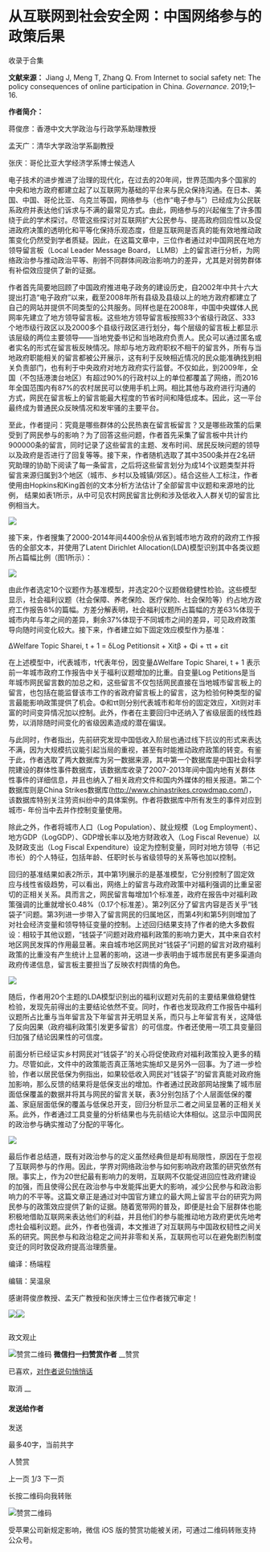 # 从互联网到社会安全网：中国网络参与的政策后果


收录于合集

**文献来源：** Jiang J, Meng T, Zhang Q. From Internet to social safety net: The
policy consequences of online participation in China. _Governance_. 2019;1–16.

  

 **作者简介：**

蒋俊彦：香港中文大学政治与行政学系助理教授

孟天广：清华大学政治学系副教授

张庆：哥伦比亚大学经济学系博士候选人

  

  

电子技术的进步推进了治理的现代化，在过去的20年间，世界范围内多个国家的中央和地方政府都建立起了以互联网为基础的平台来与民众保持沟通。在日本、美国、中国、哥伦比亚、乌克兰等国，网络参与（也作“电子参与”）已经成为公民联系政府并表达他们诉求与不满的最常见方式。由此，网络参与的兴起催生了许多围绕于此的学术探讨。尽管这些探讨对互联网扩大公民参与、提高政府回应性以及促进政府决策的透明化和平等化保持乐观态度，但是互联网是否真的能有效地推动政策变化仍然受到学者质疑。因此，在这篇文章中，三位作者通过对中国网民在地方领导留言板（Local
Leader Message Board，
LLMB）上的留言进行分析，为网络政治参与推动政治平等、削弱不同群体间政治影响力的差异，尤其是对弱势群体有补偿效应提供了新的证据。

作者首先简要地回顾了中国政府推进电子政务的建设历史，自2002年中共十六大提出打造“电子政府”以来，截至2008年所有县级及县级以上的地方政府都建立了自己的网站并提供不同类型的公共服务。同样也是在2008年，中国中央媒体人民网率先建立了地方领导留言板。这些地方领导留言板按照33个省级行政区、333个地市级行政区以及2000多个县级行政区进行划分，每个层级的留言板上都显示该层级的两位主要领导——当地党委书记和当地政府负责人。民众可以通过匿名或者实名的形式在留言板反映情况。除却与地方政府职权不相干的留言外，所有与当地政府职能相关的留言都被公开展示，这有利于反映相近情况的民众能准确找到相关负责部门，也有利于中央政府对地方政府实行监督。不仅如此，到2009年，全国（不包括港澳台地区）有超过90%的行政村以上的单位都覆盖了网络，而2016年全国范围内有87%的农村居民可以使用手机上网。相比其他与政府进行沟通的方式，网民在留言板上的留言能最大程度的节省时间和降低成本。因此，这一平台最终成为普通民众反映情况和发牢骚的主要平台。

至此，作者提问：究竟是哪些群体的公民热衷在留言板留言？又是哪些政策的后果受到了网民参与的影响？为了回答这些问题，作者首先采集了留言板中共计约900000条的留言，同时记录了这些留言的主题、发布时间、居民反映问题的领导以及政府是否进行了回复等等。接下来，作者随机选取了其中3500条并在2名研究助理的协助下阅读了每一条留言，之后将这些留言划分为成14个议题类型并将留言来源归属到3个地区（城市、乡村以及城镇/郊区）。结合这些人工标注，作者使用由Hopkins和King首创的文本分析方法估计了全部留言中议题和来源地的比例，
结果如表1所示，从中可见农村网民留言比例和涉及低收入人群关切的留言比例相当大。

  

![](/images/456/2.png)

  

接下来，作者搜集了2000-2014年间4400余份从省到城市地方政府的政府工作报告的全部文本，并使用了Latent Dirichlet
Allocation(LDA)模型识别其中各类议题所占篇幅比例（图1所示）：

  

![](/images/456/3.png)

  

由此作者选定10个议题作为基准模型，并选定20个议题做稳健性检验。这些模型显示，社会福利议题（社会保障、养老保险、医疗保险、社会保险等）约占地方政府工作报告8%的篇幅。方差分解表明，社会福利议题所占篇幅的方差63%体现于城市内年与年之间的差异，剩余37%体现于不同城市之间的差异，可见政府政策导向随时间变化较大。接下来，作者建立如下固定效应模型作为基准：

ΔWelfare Topic Sharei, t + 1 = δLog Petitionsit + Xitβ + Φi + τt + εit

在上述模型中，i代表城市，t代表年份，因变量ΔWelfare Topic Sharei, t + 1
表示前一年城市政府工作报告中关于福利议题增加的比重。自变量Log
Petitions是当年城市网民留言数的加总之和，这些留言不仅包括网民直接在当地城市留言板上的留言，也包括在能监督该市工作的省政府留言板上的留言，这为检验何种类型的留言最能影响政策提供了机会。Φ和τt则分别代表城市和年份的固定效应，Xit则对丰富的时间变异情况加以控制。此外，作者在主要回归中还纳入了省级层面的线性趋势，以消除随时间变化的省级因素造成的潜在偏误。

与此同时，作者指出，先前研究发现中国低收入阶层也通过线下抗议的形式来表达不满，因为大规模抗议能引起当局的重视，甚至有时能推动政府政策的转变。有鉴于此，作者选取了两大数据库为另一数据来源，其中第一个数据库是中国社会科学院建设的群体性事件数据库，该数据库收录了2007-2013年间中国内地有关群体性事件的详细信息，并且也纳入了相关政府文件和国内外媒体的相关报道。第二个数据库则是China
Strikes数据库(http://www.chinastrikes.crowdmap.com/)，该数据库特别关注劳资纠纷中的具体案例。作者将数据库中所有发生的事件对应到城市-
年份当中去并作控制变量使用。

除此之外，作者将城市人口（Log Population）、就业规模（Log
Employment）、地方GDP（LogGDP）、GDP增长率以及地方财政收入（Log Fiscal Revenue）以及财政支出（Log Fiscal
Expenditure）设定为控制变量，同时对地方领导（书记市长）的个人特征，包括年龄、任职时长与省级领导的关系等也加以控制。

回归的基准结果如表2所示，其中第1列展示的是基准模型，它分别控制了固定效应与线性省级趋势，可以看出，网络上的留言与政府政策中对福利强调的比重呈密切的正相关关系。具而言之，网民留言每增加1个标准差，政府在报告中对福利政策强调的比重就增长0.48%（0.17个标准差）。第2列区分了留言内容是否关乎“钱袋子”问题。第3列进一步带入了留言网民的归属地区，而第4列和第5列则增加了对社会经济变量和领导特征变量的控制。上述回归结果支持了作者的绝大多数假设：相较于其他议题，“钱袋子”问题对政府福利政策的影响力更大，其中来自农村地区网民发挥的作用最显著。来自城市地区网民对“钱袋子”问题的留言对政府福利政策的比重没有产生统计上显著的影响，这进一步表明由于城市居民有更多渠道向政府传递信息，留言板主要担当了反映农村舆情的角色。

  

![](/images/456/4.png)

  

随后，作者用20个主题的LDA模型识别出的福利议题对先前的主要结果做稳健性检验，发现先前得出的主要结论依然不变。同时，作者也发现政府工作报告中福利议题所占比重与当年留言及下年留言并无明显关系，而只与上年留言有关，这降低了反向因果（政府福利政策引发更多留言）的可信度。作者还使用一项工具变量回归加强了结论因果性的可信度。

前面分析已经证实乡村网民对“钱袋子”的关心将促使政府对福利政策投入更多的精力。尽管如此，文件中的政策能否真正落地实施却又是另外一回事。为了进一步检验，作者以居民低保为例指出，如果较低收入网民对“钱袋子”的留言真能对政府施加影响，那么反馈的结果将是低保支出的增加。作者通过民政部网站搜集了城市层面低保覆盖的数据并将其与网民的留言关联，表3分别包括了个人层面低保的覆盖、家庭层面低保的覆盖与低保总开支，回归分析显示二者之间呈显著的正相关关系。此外，作者通过工具变量的分析结果也与先前结论大体相似。这显示中国网民的政治参与确实推动了分配的平等化。

  

![](/images/456/5.png)

  

最后作者总结道，既有对政治参与的定义虽然经典但是却有局限性，原因在于忽视了互联网参与的作用。因此，学界对网络政治参与如何影响政府政策的研究依然有限。事实上，作为20世纪最有影响力的发明，互联网不仅能促进回应性政府建设的加强，而且使得公民在政治参与中发能挥出更大的影响，减少公民参与和政治影响力的不平等。这篇文章正是通过对中国官方建立的最大网上留言平台的研究为网民参与的政策效应提供了新的证据。随着宽带网的普及，即便是社会下层群体也能积极地借助互联网来表达他们的利益，并且他们的参与能推动地方政府更优先地考虑社会福利议题。此外，作者也强调，本文推进了对互联网与中国政权韧性之间关系的研究。网民参与和政治稳定之间并非零和关系，互联网也可以在避免剧烈制度变迁的同时敦促政府提高治理质量。

  

编译：杨端程

编辑：吴温泉

  

感谢蒋俊彦教授、孟天广教授和张庆博士三位作者拨冗审定！

  

![](/images/456/6.jpeg)![](/images/456/7.jpeg)

  

![]()

政文观止

![赞赏二维码]() **微信扫一扫赞赏作者** __赞赏

已喜欢，[对作者说句悄悄话](javascript:;)

取消 __

#### 发送给作者

发送

最多40字，当前共字

[](javascript:;) 人赞赏

上一页 [1](javascript:;)/3 下一页

长按二维码向我转账

![赞赏二维码]()

受苹果公司新规定影响，微信 iOS 版的赞赏功能被关闭，可通过二维码转账支持公众号。

